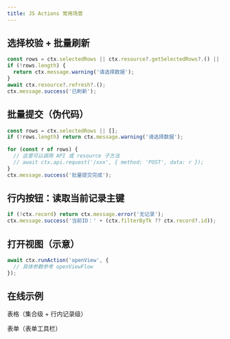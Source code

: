 ```yaml
---
title: JS Actions 常用场景
---
```



## 选择校验 + 批量刷新

```js
const rows = ctx.selectedRows || ctx.resource?.getSelectedRows?.() || [];
if (!rows.length) {
  return ctx.message.warning('请选择数据');
}
await ctx.resource?.refresh?.();
ctx.message.success('已刷新');
```

## 批量提交（伪代码）

```js
const rows = ctx.selectedRows || [];
if (!rows.length) return ctx.message.warning('请选择数据');

for (const r of rows) {
  // 这里可以调用 API 或 resource 子方法
  // await ctx.api.request('/xxx', { method: 'POST', data: r });
}
ctx.message.success('批量提交完成');
```

## 行内按钮：读取当前记录主键

```js
if (!ctx.record) return ctx.message.error('无记录');
ctx.message.success('当前ID：' + (ctx.filterByTk ?? ctx.record?.id));
```

## 打开视图（示意）

```js
await ctx.runAction('openView', {
  // 具体参数参考 openViewFlow
});
```

## 在线示例

表格（集合级 + 行内记录级）

<code src="./demos/table-collection-js-action.tsx"></code>
<code src="./demos/details-record-js-action.tsx"></code>

表单（表单工具栏）

<code src="./demos/form-js-action.tsx"></code>

